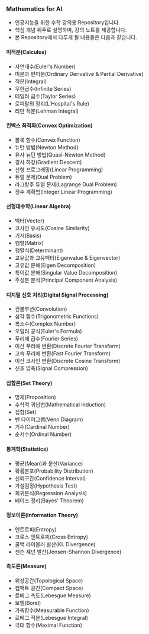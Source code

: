 ### Mathematics for AI

* 인공지능을 위한 수학 강의용 Repository입니다.
* 핵심 개념 위주로 설명하며, 강의 노트를 제공합니다.
* 본 Repository에서 다루게 될 내용들은 다음과 같습니다.

#### 미적분(Calculus)

* 자연대수(Euler's Number)
* 미분과 편미분(Ordinary Derivative & Partial Derivative)
* 적분(Integral)
* 무한급수(Infinite Series)
* 테일러 급수(Taylor Series)
* 로피탈의 정리(L'Hospital's Rule)
* 리만 적분(Lehman Integral)

#### 컨벡스 최적화(Convex Optimization)

* 볼록 함수(Convex Function)
* 뉴턴 방법(Newton Method)
* 유사 뉴턴 방법(Quasi-Newton Method)
* 경사 하강(Gradient Descent)
* 선형 프로그래밍(Linear Programming)
* 듀얼 문제(Dual Problem)
* 라그랑주 듀얼 문제(Lagrange Dual Problem)
* 정수 계획법(Integer Linear Programming)

#### 선형대수학(Linear Algebra)

* 벡터(Vector)
* 코사인 유사도(Cosine Similarity)
* 기저(Basis)
* 행렬(Matrix)
* 행렬식(Determinant)
* 교유값과 교유벡터(Eigenvalue & Eigenvector)
* 고유값 분해(Eigen Decomposition)
* 특이값 분해(Singular Value Decomposition)
* 주성분 분석(Principal Component Analysis)

#### 디지털 신호 처리(Digital Signal Processing)

* 컨볼루션(Convolution)
* 삼각 함수(Trigonometric Functions)
* 복소수(Complex Number)
* 오일러 공식(Euler's Formula)
* 푸리에 급수(Fourier Series)
* 이산 푸리에 변환(Discrete Fourier Transform)
* 고속 푸리에 변환(Fast Fourier Transform)
* 이산 코사인 변환(Discrete Cosine Transform)
* 신호 압축(Signal Compression)

#### 집합론(Set Theory)

* 명제(Proposition)
* 수학적 귀납법(Mathematical Induction)
* 집합(Set)
* 벤 다이어그램(Venn Diagram)
* 기수(Cardinal Number)
* 순서수(Ordinal Number)

#### 통계학(Statistics)

* 평균(Mean)과 분산(Variance)
* 확률분포(Probability Distribution)
* 신뢰구간(Confidence Interval)
* 가설검정(Hypothesis Test)
* 회귀분석(Regression Analysis)
* 베이즈 정리(Bayes' Theorem)

#### 정보이론(Information Theory)

* 엔트로피(Entropy)
* 크로스 엔트로피(Cross Entropy)
* 쿨백 라이블러 발산(KL Divergence)
* 젠슨 섀넌 발산(Jensen-Shannon Divergence)

#### 측도론(Measure)

* 위상공간(Topological Space)
* 컴팩트 공간(Compact Space)
* 르베그 측도(Lebesgue Measure)
* 보렐(Borel)
* 가측함수(Measurable Function)
* 르베그 적분(Lebesgue Integral)
* 극대 함수(Maximal Function)
